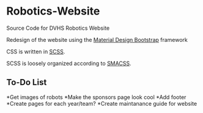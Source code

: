 # Robotics-Website
Source Code for DVHS Robotics Website

Redesign of the website using the [Material Design Bootstrap](https://mdbootstrap.com) framework

CSS is written in [SCSS](https://sass-lang.com/guide). 

SCSS is loosely organized according to [SMACSS](https://smacss.com/book/categorizing).

## To-Do List
*Get images of robots
*Make the sponsors page look cool
*Add footer
*Create pages for each year/team?
*Create maintanance guide for website

